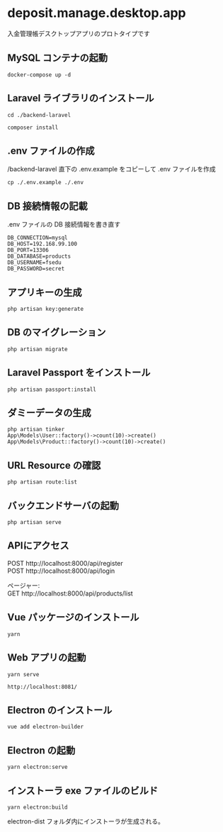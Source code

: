 # deposit.manage.desktop.app
入金管理帳デスクトップアプリのプロトタイプです

## MySQL コンテナの起動
```console
docker-compose up -d
```

## Laravel ライブラリのインストール
```console
cd ./backend-laravel
```
```console
composer install
```

## .env ファイルの作成
/backend-laravel 直下の .env.example をコピーして .env ファイルを作成
```console
cp ./.env.example ./.env
```

## DB 接続情報の記載
.env ファイルの DB 接続情報を書き直す
```text
DB_CONNECTION=mysql
DB_HOST=192.168.99.100
DB_PORT=13306
DB_DATABASE=products
DB_USERNAME=fsedu
DB_PASSWORD=secret
```

## アプリキーの生成
```console
php artisan key:generate
```

## DB のマイグレーション
```console
php artisan migrate
```

## Laravel Passport をインストール
```console
php artisan passport:install
```

## ダミーデータの生成
```console
php artisan tinker
App\Models\User::factory()->count(10)->create()
App\Models\Product::factory()->count(10)->create()
```

## URL Resource の確認
```console
php artisan route:list
```

## バックエンドサーバの起動
```console
php artisan serve
```

## APIにアクセス  
POST http://localhost:8000/api/register  
POST http://localhost:8000/api/login  

ページャー:  
GET http://localhost:8000/api/products/list  

## Vue パッケージのインストール
```console
yarn
```

## Web アプリの起動
```console
yarn serve
```
```
http://localhost:8081/
```

## Electron のインストール
```console
vue add electron-builder
```

## Electron の起動
```console
yarn electron:serve
```

## インストーラ exe ファイルのビルド
```console
yarn electron:build
```
 electron-dist フォルダ内にインストーラが生成される。
 
